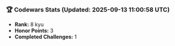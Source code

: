 ### 🏆 Codewars Stats (Updated: 2025-09-13 11:00:58 UTC)

- **Rank:** 8 kyu
- **Honor Points:** 3
- **Completed Challenges:** 1

